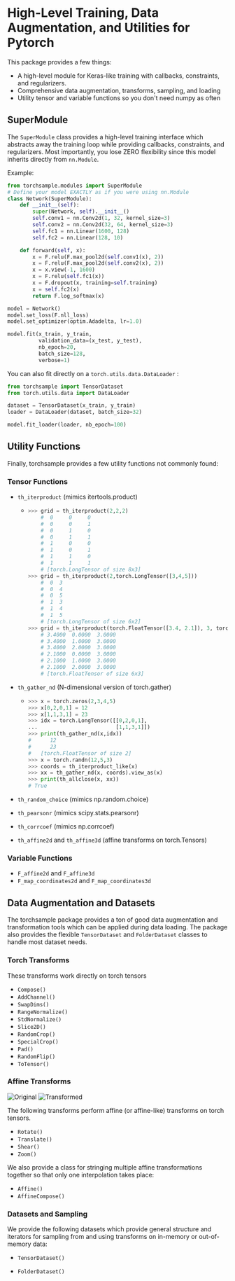 # High-Level Training, Data Augmentation, and Utilities for Pytorch

This package provides a few things:
- A high-level module for Keras-like training with callbacks, constraints, and regularizers.
- Comprehensive data augmentation, transforms, sampling, and loading
- Utility tensor and variable functions so you don't need numpy as often

## SuperModule
The `SuperModule` class provides a high-level training interface which abstracts
away the training loop while providing callbacks, constraints, and regularizers. 
Most importantly, you lose ZERO flexibility since this model inherits directly
from `nn.Module`.

Example:
```python
from torchsample.modules import SuperModule
# Define your model EXACTLY as if you were using nn.Module
class Network(SuperModule):
    def __init__(self):
        super(Network, self).__init__()
        self.conv1 = nn.Conv2d(1, 32, kernel_size=3)
        self.conv2 = nn.Conv2d(32, 64, kernel_size=3)
        self.fc1 = nn.Linear(1600, 128)
        self.fc2 = nn.Linear(128, 10)

    def forward(self, x):
        x = F.relu(F.max_pool2d(self.conv1(x), 2))
        x = F.relu(F.max_pool2d(self.conv2(x), 2))
        x = x.view(-1, 1600)
        x = F.relu(self.fc1(x))
        x = F.dropout(x, training=self.training)
        x = self.fc2(x)
        return F.log_softmax(x)

model = Network()
model.set_loss(F.nll_loss)
model.set_optimizer(optim.Adadelta, lr=1.0)

model.fit(x_train, y_train, 
          validation_data=(x_test, y_test),
          nb_epoch=20, 
          batch_size=128,
          verbose=1)
```

You can also fit directly on a `torch.utils.data.DataLoader` :

```python
from torchsample import TensorDataset
from torch.utils.data import DataLoader

dataset = TensorDataset(x_train, y_train)
loader = DataLoader(dataset, batch_size=32)

model.fit_loader(loader, nb_epoch=100)
```

## Utility Functions
Finally, torchsample provides a few utility functions not commonly found:

### Tensor Functions
- `th_iterproduct` (mimics itertools.product)

  - ```python
    >>> grid = th_iterproduct(2,2,2)
        #  0     0     0
        #  0     0     1
        #  0     1     0
        #  0     1     1
        #  1     0     0
        #  1     0     1
        #  1     1     0
        #  1     1     1
        # [torch.LongTensor of size 8x3]
    >>> grid = th_iterproduct(2,torch.LongTensor([3,4,5]))
        #  0  3
        #  0  4
        #  0  5
        #  1  3
        #  1  4
        #  1  5
        # [torch.LongTensor of size 6x2]
    >>> grid = th_iterproduct(torch.FloatTensor([3.4, 2.1]), 3, torch.LongTensor([3]))         
        # 3.4000  0.0000  3.0000
        # 3.4000  1.0000  3.0000
        # 3.4000  2.0000  3.0000
        # 2.1000  0.0000  3.0000
        # 2.1000  1.0000  3.0000
        # 2.1000  2.0000  3.0000
        # [torch.FloatTensor of size 6x3]
    ```

- `th_gather_nd` (N-dimensional version of torch.gather)

  - ```python
    >>> x = torch.zeros(2,3,4,5)
    >>> x[0,2,0,1] = 12
    >>> x[1,1,3,1] = 23
    >>> idx = torch.LongTensor([[0,2,0,1],
    ...                         [1,1,3,1]])
    >>> print(th_gather_nd(x,idx))
    #      12
    #      23
    #   [torch.FloatTensor of size 2]
    >>> x = torch.randn(12,5,3)
    >>> coords = th_iterproduct_like(x)
    >>> xx = th_gather_nd(x, coords).view_as(x)
    >>> print(th_allclose(x, xx))
    # True
    ```
- `th_random_choice` (mimics np.random.choice)
- `th_pearsonr` (mimics scipy.stats.pearsonr)
- `th_corrcoef` (mimics np.corrcoef)
- `th_affine2d` and `th_affine3d` (affine transforms on torch.Tensors)

### Variable Functions
- `F_affine2d` and `F_affine3d`
- `F_map_coordinates2d` and `F_map_coordinates3d`

## Data Augmentation and Datasets
The torchsample package provides a ton of good data augmentation and transformation
tools which can be applied during data loading. The package also provides the flexible
`TensorDataset` and `FolderDataset` classes to handle most dataset needs.

### Torch Transforms
These transforms work directly on torch tensors

- `Compose()` 
- `AddChannel()`
- `SwapDims()` 
- `RangeNormalize()` 
- `StdNormalize()` 
- `Slice2D()` 
- `RandomCrop()` 
- `SpecialCrop()` 
- `Pad()` 
- `RandomFlip()` 
- `ToTensor()` 

### Affine Transforms
![Original](https://github.com/ncullen93/torchsample/blob/master/examples/imgs/orig1.png "Original") ![Transformed](https://github.com/ncullen93/torchsample/blob/master/examples/imgs/tform1.png "Transformed")

The following transforms perform affine (or affine-like) transforms on torch tensors. 

- `Rotate()` 
- `Translate()` 
- `Shear()` 
- `Zoom()` 

We also provide a class for stringing multiple affine transformations together so that only one interpolation takes place:

- `Affine()` 
- `AffineCompose()` 

### Datasets and Sampling
We provide the following datasets which provide general structure and iterators for sampling from and using transforms on in-memory or out-of-memory data:

- `TensorDataset()` 

- `FolderDataset()` 

